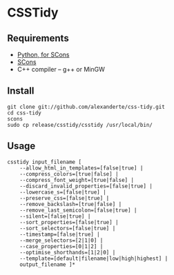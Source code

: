 # CSSTidy

## Requirements

   * [Python, for SCons](http://www.python.org/)
   * [SCons](http://www.scons.org/)
   * C++ compiler – g++ or MinGW

## Install

    git clone git://github.com/alexanderte/css-tidy.git
    cd css-tidy
    scons
    sudo cp release/csstidy/csstidy /usr/local/bin/

## Usage

    csstidy input_filename [
        --allow_html_in_templates=[false|true] |
        --compress_colors=[true|false] |
        --compress_font_weight=[true|false] |
        --discard_invalid_properties=[false|true] |
        --lowercase_s=[false|true] |
        --preserve_css=[false|true] |
        --remove_backslash=[true|false] |
        --remove_last_semicolon=[false|true] |
        --silent=[false|true] |
        --sort_properties=[false|true] |
        --sort_selectors=[false|true] |
        --timestamp=[false|true] |
        --merge_selectors=[2|1|0] |
        --case_properties=[0|1|2] |
        --optimise_shorthands=[1|2|0] |
        --template=[default|filename|low|high|highest] |
        output_filename ]*
